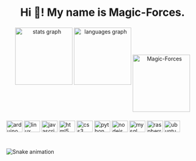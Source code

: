 <h1 align="center">Hi 👋! My name is Magic-Forces.</h1>

###

<div align="center">
  <img src="https://github-readme-stats.vercel.app/api?hide_title=false&hide_rank=false&show_icons=true&include_all_commits=true&count_private=true&disable_animations=false&theme=gruvbox&locale=en&hide_border=false&username=Magic-Forces" height="150" alt="stats graph"  />
  <img src="https://github-readme-stats.vercel.app/api/top-langs?locale=en&hide_title=false&layout=compact&card_width=280&langs_count=6&theme=gruvbox&hide_border=false&username=Magic-Forces" height="150" alt="languages graph" />
  <img align="center" src="https://github-readme-streak-stats.herokuapp.com/?user=Magic-Forces&theme=gruvbox&hide_border=false&disable_animations=false&layout=compac" alt="Magic-Forces" height="150" alt="streak stats" />
</div>

###

<div align="left">
  <img src="https://cdn.jsdelivr.net/gh/devicons/devicon/icons/arduino/arduino-original-wordmark.svg" height="30" width="42" alt="arduino logo"  />
  <img src="https://cdn.jsdelivr.net/gh/devicons/devicon/icons/linux/linux-original.svg" height="30" width="42" alt="linux logo"  />
  <img src="https://cdn.jsdelivr.net/gh/devicons/devicon/icons/javascript/javascript-original.svg" height="30" width="42" alt="javascript logo"  />
  <img src="https://cdn.jsdelivr.net/gh/devicons/devicon/icons/html5/html5-plain.svg" height="30" width="42" alt="html5 logo"  />
  <img src="https://cdn.jsdelivr.net/gh/devicons/devicon/icons/css3/css3-plain.svg" height="30" width="42" alt="css3 logo"  />
  <img src="https://cdn.jsdelivr.net/gh/devicons/devicon/icons/python/python-original.svg" height="30" width="42" alt="python logo"  />
  <img src="https://cdn.jsdelivr.net/gh/devicons/devicon/icons/nodejs/nodejs-original.svg" height="30" width="42" alt="nodejs logo"  />
  <img src="https://cdn.jsdelivr.net/gh/devicons/devicon/icons/mysql/mysql-original.svg" height="30" width="42" alt="mysql logo"  />
  <img src="https://cdn.jsdelivr.net/gh/devicons/devicon/icons/raspberrypi/raspberrypi-original.svg" height="30" width="42" alt="raspberrypi logo"  />
  <img src="https://cdn.jsdelivr.net/gh/devicons/devicon/icons/ubuntu/ubuntu-plain.svg" height="30" width="42" alt="ubuntu logo"  />
</div>

###

<br clear="both">

<img src="https://raw.githubusercontent.com/Magic-Forces/Magic-Forces/blob/output/snake.svg" alt="Snake animation" />

###
